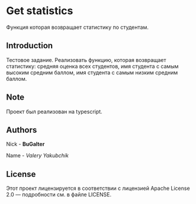 # Get statistics

Функция которая возвращает статистику по студентам.

## Introduction

Тестовое задание. Реализовать функцию, которая возвращает статистику: средняя оценка всех
студентов, имя студента с самым высоким средним баллом, имя студента с самым низким средним баллом.

## Note

Проект был реализован на typescript.

## Authors

Nick - **BuGalter**

Name - *Valery Yakubchik*

## License

Этот проект лицензируется в соответствии с лицензией Apache License 2.0 — подробности
см. в файле LICENSE.

